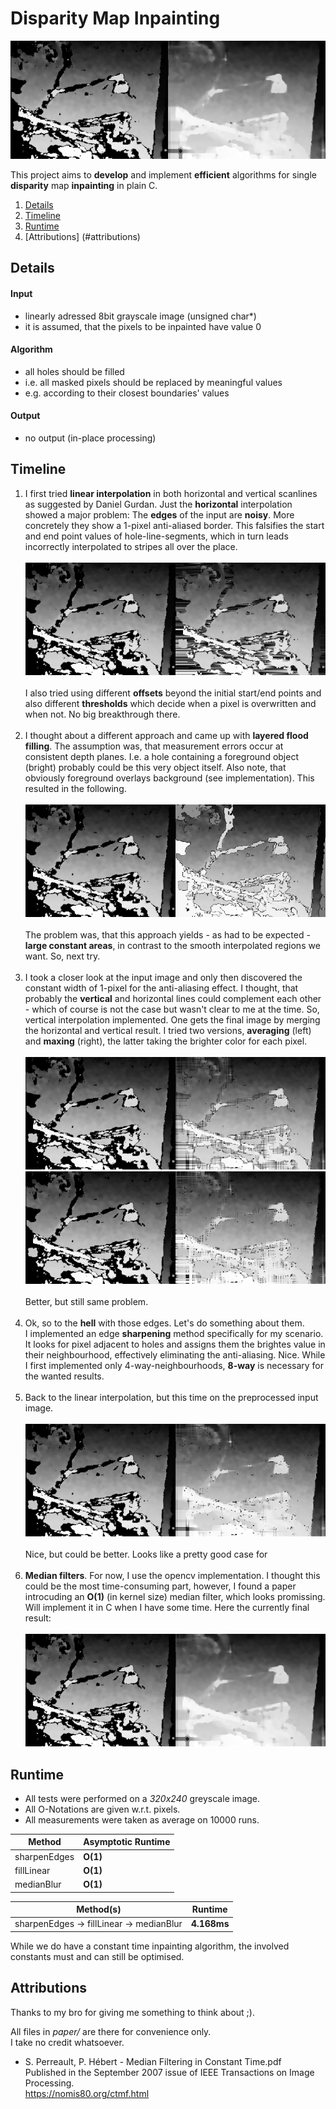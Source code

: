 # Disparity Map Inpainting

![](results/sharp_linear_avg_median=5.png)

This project aims to **develop** and implement **efficient** algorithms for single **disparity** map **inpainting** in plain C.

1. [Details](#details)
2. [Timeline](#timeline)
3. [Runtime](#runtime)
4. [Attributions] (#attributions)


## Details

#### Input
- linearly adressed 8bit grayscale image (unsigned char*)
- it is assumed, that the pixels to be inpainted have value 0

#### Algorithm
- all holes should be filled
- i.e. all masked pixels should be replaced by meaningful values
- e.g. according to their closest boundaries' values

#### Output
- no output (in-place processing)

## Timeline

1. I first tried **linear interpolation** in both horizontal and vertical scanlines as suggested by Daniel Gurdan.
Just the **horizontal** interpolation showed a major problem:
The **edges** of the input are **noisy**.
More concretely they show a 1-pixel anti-aliased border.
This falsifies the start and end point values of hole-line-segments, which in turn leads incorrectly interpolated to stripes all over the place.
<br><br>
![](results/linear_offset=0.png)
<br><br>
I also tried using different **offsets** beyond the initial start/end points and also different **thresholds** which decide when a pixel is overwritten and when not. 
No big breakthrough there.
<br><br>
2. I thought about a different approach and came up with **layered flood filling**.
The assumption was, that measurement errors occur at consistent depth planes.
I.e. a hole containing a foreground object (bright) probably could be this very object itself.
Also note, that obviously foreground overlays background (see implementation).
This resulted in the following.
<br><br>
![](results/layered_floodfill.png)
<br><br>
The problem was, that this approach yields - as had to be expected - **large constant areas**, in contrast to the smooth interpolated regions we want.
So, next try.
<br><br>
3. I took a closer look at the input image and only then discovered the constant width of 1-pixel for the anti-aliasing effect.
I thought, that probably the **vertical** and horizontal lines could complement each other - which of course is not the case but wasn't clear to me at the time. 
So, vertical interpolation implemented. 
One gets the final image by merging the horizontal and vertical result. 
I tried two versions, **averaging** (left) and **maxing** (right), the latter taking the brighter color for each pixel.
<br><br>
![](results/linearvh_avg_offset=1.png)![](results/linearvh_max_offset=1.png)
<br><br>
Better, but still same problem.
<br><br>
4. Ok, so to the **hell** with those edges. 
Let's do something about them. <br>
I implemented an edge **sharpening** method specifically for my scenario. 
It looks for pixel adjacent to holes and assigns them the brightes value in their neighbourhood, effectively eliminating the anti-aliasing. 
Nice. 
While I first implemented only 4-way-neighbourhoods, **8-way** is necessary for the wanted results.
<br><br>
5. Back to the linear interpolation, but this time on the preprocessed input image.
<br><br>
![](results/sharp_linear_avg.png)
<br><br>
Nice, but could be better. 
Looks like a pretty good case for
<br><br>
6. **Median filters**. 
For now, I use the opencv implementation.
I thought this could be the most time-consuming part, however, I found a paper introcuding an **O(1)** (in kernel size) median filter, which looks promissing. 
Will implement it in C when I have some time.
Here the currently final result:
<br><br>
![](results/sharp_linear_avg_median=5.png)


## Runtime
- All tests were performed on a _320x240_ greyscale image. <br>
- All O-Notations are given w.r.t. pixels. <br>
- All measurements were taken as average on 10000 runs.

Method | Asymptotic Runtime
---|---
sharpenEdges | **O(1)**
fillLinear | **O(1)**
medianBlur | **O(1)**

Method(s) | Runtime
---|---
sharpenEdges -> fillLinear -> medianBlur | **4.168ms**

While we do have a constant time inpainting algorithm, the involved constants must and can still be optimised.


## Attributions

Thanks to my bro for giving me something to think about ;).

All files in _paper/_ are there for convenience only. <br>
I take no credit whatsoever. <br>

- S. Perreault, P. Hébert - Median Filtering in Constant Time.pdf <br>
Published in the September 2007 issue of IEEE Transactions on Image Processing. <br>
https://nomis80.org/ctmf.html <br>
